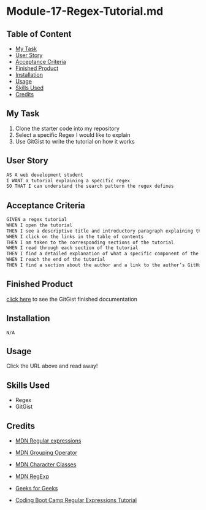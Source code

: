 # Module-17-Regex-Tutorial.md

## Table of Content

- [My Task](#my-task)
- [User Story](#user-story)
- [Acceptance Criteria](#acceptance-criteria)
- [Finished Product](#finished-product)
- [Installation](#installation)
- [Usage](#usage)
- [Skills Used](#skills-used)
- [Credits](#credits)

## My Task

1. Clone the starter code into my repository
2. Select a specific Regex I would like to explain
3. Use GitGist to write the tutorial on how it works

## User Story

```md
AS A web development student
I WANT a tutorial explaining a specific regex
SO THAT I can understand the search pattern the regex defines
```

## Acceptance Criteria

```md
GIVEN a regex tutorial
WHEN I open the tutorial
THEN I see a descriptive title and introductory paragraph explaining the purpose of the tutorial, a summary describing the regex featured in the tutorial, a table of contents linking to different sections that break down each component of the regex and explain what it does, and a section about the author with a link to the author’s GitHub profile
WHEN I click on the links in the table of contents
THEN I am taken to the corresponding sections of the tutorial
WHEN I read through each section of the tutorial
THEN I find a detailed explanation of what a specific component of the regex does
WHEN I reach the end of the tutorial
THEN I find a section about the author and a link to the author’s GitHub profile
```

## Finished Product

[click here](https://gist.github.com/ChrisNewbold/6d8f5fd1147372ad9c182d88925e4779) to see the GitGist finished documentation

## Installation

```
N/A
```

## Usage

Click the URL above and read away! 

## Skills Used

- Regex
- GitGist

## Credits

- [MDN Regular expressions](https://developer.mozilla.org/en-US/docs/Web/JavaScript/Guide/Regular_Expressions)

- [MDN Grouping Operator](https://developer.mozilla.org/en-US/docs/Web/JavaScript/Reference/Operators/Grouping)

- [MDN Character Classes](https://developer.mozilla.org/en-US/docs/Web/JavaScript/Guide/Regular_Expressions/Character_Classes)

- [MDN RegExp](https://developer.mozilla.org/en-US/docs/Web/JavaScript/Reference/Global_Objects/RegExp)

- [Geeks for Geeks](https://www.geeksforgeeks.org/how-to-validate-hexadecimal-color-code-using-regular-expression/)

- [Coding Boot Camp Regular Expressions Tutorial](https://coding-boot-camp.github.io/full-stack/computer-science/regex-tutorial)